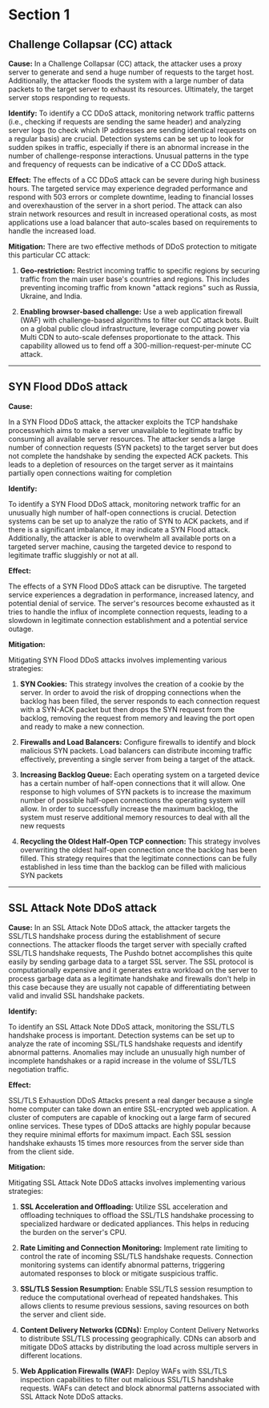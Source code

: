 # Section 1
## Challenge Collapsar (CC) attack

**Cause:**
In a Challenge Collapsar (CC) attack, the attacker uses a proxy server to generate and send a huge number of requests to the target host. Additionally, the attacker floods the system with a large number of data packets to the target server to exhaust its resources. Ultimately, the target server stops responding to requests.

**Identify:**
To identify a CC DDoS attack, monitoring network traffic patterns (i.e., checking if requests are sending the same header) and analyzing server logs (to check which IP addresses are sending identical requests on a regular basis) are crucial. Detection systems can be set up to look for sudden spikes in traffic, especially if there is an abnormal increase in the number of challenge-response interactions. Unusual patterns in the type and frequency of requests can be indicative of a CC DDoS attack.

**Effect:**
The effects of a CC DDoS attack can be severe during high business hours. The targeted service may experience degraded performance and respond with 503 errors or complete downtime, leading to financial losses and overexhaustion of the server in a short period. The attack can also strain network resources and result in increased operational costs, as most applications use a load balancer that auto-scales based on requirements to handle the increased load.

**Mitigation:**
There are two effective methods of DDoS protection to mitigate this particular CC attack:

1. **Geo-restriction:**
   Restrict incoming traffic to specific regions by securing traffic from the main user base's countries and regions. This includes preventing incoming traffic from known "attack regions" such as Russia, Ukraine, and India.

2. **Enabling browser-based challenge:**
   Use a web application firewall (WAF) with challenge-based algorithms to filter out CC attack bots. Built on a global public cloud infrastructure, leverage computing power via Multi CDN to auto-scale defenses proportionate to the attack. This capability allowed us to fend off a 300-million-request-per-minute CC attack.

------------------------------------------------------------------------------------------------------------------------------------
## SYN Flood DDoS attack 

**Cause:**

In a SYN Flood DDoS attack, the attacker exploits the TCP handshake processwhich aims to make a server unavailable to legitimate traffic by consuming all available server resources. The attacker sends a large number of connection requests (SYN packets) to the target server but does not complete the handshake by sending the expected ACK packets. This leads to a depletion of resources on the target server as it maintains partially open connections waiting for completion

**Identify:**

To identify a SYN Flood DDoS attack, monitoring network traffic for an unusually high number of half-open connections is crucial. Detection systems can be set up to analyze the ratio of SYN to ACK packets, and if there is a significant imbalance, it may indicate a SYN Flood attack. Additionally,  the attacker is able to overwhelm all available ports on a targeted server machine, causing the targeted device to respond to legitimate traffic sluggishly or not at all.

**Effect:**

The effects of a SYN Flood DDoS attack can be disruptive. The targeted service experiences a degradation in performance, increased latency, and potential denial of service. The server's resources become exhausted as it tries to handle the influx of incomplete connection requests, leading to a slowdown in legitimate connection establishment and a potential service outage.

**Mitigation:**

Mitigating SYN Flood DDoS attacks involves implementing various strategies:

1. **SYN Cookies:**
   This strategy involves the creation of a cookie by the server. In order to avoid the risk of dropping connections when the backlog has been filled, the server responds to each connection request with a SYN-ACK packet but then drops the SYN request from the backlog, removing the request from memory and leaving the port open and ready to make a new connection.

2. **Firewalls and Load Balancers:**
   Configure firewalls to identify and block malicious SYN packets. Load balancers can distribute incoming traffic effectively, preventing a single server from being a target of the attack.

3. **Increasing Backlog Queue:**
   Each operating system on a targeted device has a certain number of half-open connections that it will allow. One response to high volumes of SYN packets is to increase the maximum number of possible half-open connections the operating system will allow. In order to successfully increase the maximum backlog, the system must reserve additional memory resources to deal with all the new requests

4. **Recycling the Oldest Half-Open TCP connection:**
   This strategy involves overwriting the oldest half-open connection once the backlog has been filled. This strategy requires that the legitimate connections can be fully established in less time than the backlog can be filled with malicious SYN packets

------------------------------------------------------------------------------------------------------------------------------------

## SSL Attack Note DDoS attack 
**Cause:**
In an SSL Attack Note DDoS attack, the attacker targets the SSL/TLS handshake process during the establishment of secure connections. The attacker floods the target server with specially crafted SSL/TLS handshake requests, The Pushdo botnet accomplishes this quite easily by sending garbage data to a target SSL server. The SSL protocol is computationally expensive and it generates extra workload on the server to process garbage data as a legitimate handshake and firewalls don't help in this case because they are usually not capable of differentiating between valid and invalid SSL handshake packets. 

**Identify:**

To identify an SSL Attack Note DDoS attack, monitoring the SSL/TLS handshake process is important. Detection systems can be set up to analyze the rate of incoming SSL/TLS handshake requests and identify abnormal patterns. Anomalies may include an unusually high number of incomplete handshakes or a rapid increase in the volume of SSL/TLS negotiation traffic.

**Effect:**

SSL/TLS Exhaustion DDoS Attacks present a real danger because a single home computer can take down an entire SSL-encrypted web application. A cluster of computers are capable of knocking out a large farm of secured online services. These types of DDoS attacks are highly popular because they require minimal efforts for maximum impact. Each SSL session handshake exhausts 15 times more resources from the server side than from the client side.

**Mitigation:**

Mitigating SSL Attack Note DDoS attacks involves implementing various strategies:

1. **SSL Acceleration and Offloading:**
   Utilize SSL acceleration and offloading techniques to offload the SSL/TLS handshake processing to specialized hardware or dedicated appliances. This helps in reducing the burden on the server's CPU.

2. **Rate Limiting and Connection Monitoring:**
   Implement rate limiting to control the rate of incoming SSL/TLS handshake requests. Connection monitoring systems can identify abnormal patterns, triggering automated responses to block or mitigate suspicious traffic.

3. **SSL/TLS Session Resumption:**
   Enable SSL/TLS session resumption to reduce the computational overhead of repeated handshakes. This allows clients to resume previous sessions, saving resources on both the server and client side.

4. **Content Delivery Networks (CDNs):**
   Employ Content Delivery Networks to distribute SSL/TLS processing geographically. CDNs can absorb and mitigate DDoS attacks by distributing the load across multiple servers in different locations.

5. **Web Application Firewalls (WAF):**
   Deploy WAFs with SSL/TLS inspection capabilities to filter out malicious SSL/TLS handshake requests. WAFs can detect and block abnormal patterns associated with SSL Attack Note DDoS attacks.



